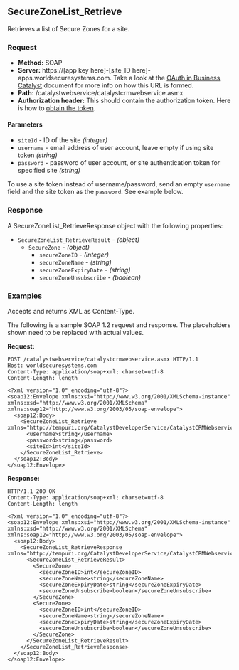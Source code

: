## SecureZoneList_Retrieve

Retrieves a list of Secure Zones for a site.

### Request

* **Method:** SOAP
* **Server:**  https://[app key here]-[site_ID here]-apps.worldsecuresystems.com. Take a look at the [OAuth in Business Catalyst](http://developers.businesscatalyst.com/developer-documentation/oauth-in-bc.html) document for more info on how this URL is formed.  
* **Path:** /catalystwebservice/catalystcrmwebservice.asmx
* **Authorization header:** This should contain the authorization token. Here is how to [obtain the token](http://developers.businesscatalyst.com/developer-documentation/oauth-in-bc.html).

#### Parameters

* `siteId` - ID of the site *(integer)*
* `username` - email address of user account, leave empty if using site token *(string)*
* `password` - password of user account, or site authentication token for specified site *(string)*

To use a site token instead of username/password, send an empty `username` field and the site token as the `password`. See example below.

### Response

A SecureZoneList_RetrieveResponse object with the following properties:

* `SecureZoneList_RetrieveResult` - *(object)*
	* `SecureZone` - *(object)*	 
		* `secureZoneID` - *(integer)*	
		* `secureZoneName` - *(string)*	
		* `secureZoneExpiryDate` - *(string)*	
		* `secureZoneUnsubscribe` - *(boolean)*	

### Examples

Accepts and returns XML as Content-Type. 

The following is a sample SOAP 1.2 request and response. The placeholders shown need to be replaced with actual values.

**Request:**
~~~
POST /catalystwebservice/catalystcrmwebservice.asmx HTTP/1.1
Host: worldsecuresystems.com
Content-Type: application/soap+xml; charset=utf-8
Content-Length: length

<?xml version="1.0" encoding="utf-8"?>
<soap12:Envelope xmlns:xsi="http://www.w3.org/2001/XMLSchema-instance" xmlns:xsd="http://www.w3.org/2001/XMLSchema" xmlns:soap12="http://www.w3.org/2003/05/soap-envelope">
  <soap12:Body>
    <SecureZoneList_Retrieve xmlns="http://tempuri.org/CatalystDeveloperService/CatalystCRMWebservice">
      <username>string</username>
      <password>string</password>
      <siteId>int</siteId>
    </SecureZoneList_Retrieve>
  </soap12:Body>
</soap12:Envelope>
~~~

**Response:**
~~~
HTTP/1.1 200 OK
Content-Type: application/soap+xml; charset=utf-8
Content-Length: length

<?xml version="1.0" encoding="utf-8"?>
<soap12:Envelope xmlns:xsi="http://www.w3.org/2001/XMLSchema-instance" xmlns:xsd="http://www.w3.org/2001/XMLSchema" xmlns:soap12="http://www.w3.org/2003/05/soap-envelope">
  <soap12:Body>
    <SecureZoneList_RetrieveResponse xmlns="http://tempuri.org/CatalystDeveloperService/CatalystCRMWebservice">
      <SecureZoneList_RetrieveResult>
        <SecureZone>
          <secureZoneID>int</secureZoneID>
          <secureZoneName>string</secureZoneName>
          <secureZoneExpiryDate>string</secureZoneExpiryDate>
          <secureZoneUnsubscribe>boolean</secureZoneUnsubscribe>
        </SecureZone>
        <SecureZone>
          <secureZoneID>int</secureZoneID>
          <secureZoneName>string</secureZoneName>
          <secureZoneExpiryDate>string</secureZoneExpiryDate>
          <secureZoneUnsubscribe>boolean</secureZoneUnsubscribe>
        </SecureZone>
      </SecureZoneList_RetrieveResult>
    </SecureZoneList_RetrieveResponse>
  </soap12:Body>
</soap12:Envelope>
~~~
